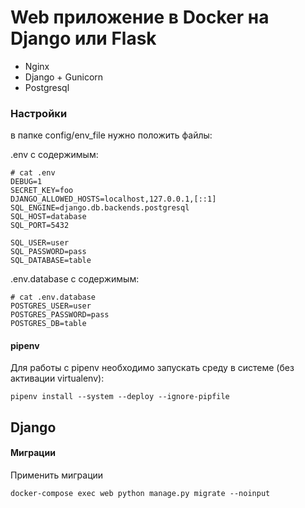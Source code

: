 # Web приложение в Docker на Django или Flask 

- Nginx
- Django + Gunicorn
- Postgresql



### Настройки

в папке config/env_file
нужно положить файлы:
 
.env
с содержимым:

```dotenv
# cat .env
DEBUG=1
SECRET_KEY=foo
DJANGO_ALLOWED_HOSTS=localhost,127.0.0.1,[::1]
SQL_ENGINE=django.db.backends.postgresql
SQL_HOST=database
SQL_PORT=5432

SQL_USER=user
SQL_PASSWORD=pass
SQL_DATABASE=table
```

.env.database
с содержимым:
```dotenv
# cat .env.database
POSTGRES_USER=user
POSTGRES_PASSWORD=pass
POSTGRES_DB=table
```

#### pipenv
Для работы с pipenv необходимо запускать среду в системе (без активации virtualenv):

``` shell script
pipenv install --system --deploy --ignore-pipfile
```


## Django 
#### Миграции

Применить миграции
```shell script
docker-compose exec web python manage.py migrate --noinput

```


